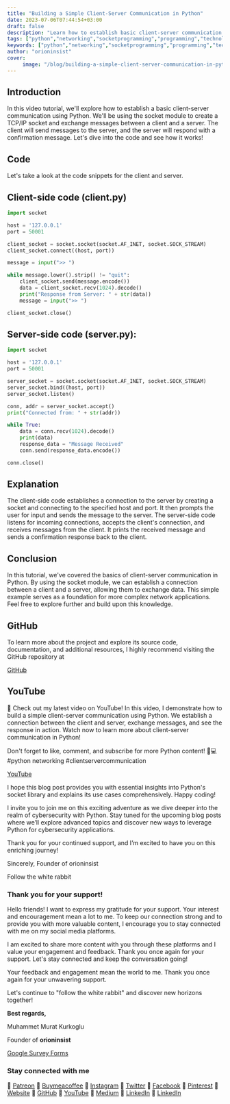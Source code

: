 ```yaml
---
title: "Building a Simple Client-Server Communication in Python"
date: 2023-07-06T07:44:54+03:00
draft: false
description: "Learn how to establish basic client-server communication with Python. Explore the code and see how it works. 🐍💻 #Python #Networking"
tags: ["python","networking","socketprogramming","programming","technology","pythonlibraries","networkcommunication"]
keywords: ["python","networking","socketprogramming","programming","technology","pythonlibraries","networkcommunication"]
author: "orioninsist"
cover:
     image: "/blog/building-a-simple-client-server-communication-in-python.md.png"
---
```


## Introduction
In this video tutorial, we'll explore how to establish a basic client-server communication using Python. We'll be using the socket module to create a TCP/IP socket and exchange messages between a client and a server. The client will send messages to the server, and the server will respond with a confirmation message. Let's dive into the code and see how it works!

## Code
Let's take a look at the code snippets for the client and server.

## Client-side code (client.py)

```python
import socket

host = '127.0.0.1'
port = 50001

client_socket = socket.socket(socket.AF_INET, socket.SOCK_STREAM)
client_socket.connect((host, port))

message = input(">> ")

while message.lower().strip() != "quit":
    client_socket.send(message.encode())
    data = client_socket.recv(1024).decode()
    print("Response from Server: " + str(data))
    message = input(">> ")

client_socket.close()
```

## Server-side code (server.py):

```python
import socket

host = '127.0.0.1'
port = 50001

server_socket = socket.socket(socket.AF_INET, socket.SOCK_STREAM)
server_socket.bind((host, port))
server_socket.listen()

conn, addr = server_socket.accept()
print("Connected from: " + str(addr))

while True:
    data = conn.recv(1024).decode()
    print(data)
    response_data = "Message Received"
    conn.send(response_data.encode())

conn.close()
```

## Explanation
The client-side code establishes a connection to the server by creating a socket and connecting to the specified host and port. It then prompts the user for input and sends the message to the server. The server-side code listens for incoming connections, accepts the client's connection, and receives messages from the client. It prints the received message and sends a confirmation response back to the client.

## Conclusion
In this tutorial, we've covered the basics of client-server communication in Python. By using the socket module, we can establish a connection between a client and a server, allowing them to exchange data. This simple example serves as a foundation for more complex network applications. Feel free to explore further and build upon this knowledge.

## GitHub

To learn more about the project and explore its source code, documentation, and additional resources, I highly recommend visiting the GitHub repository at
 
[GitHub](https://github.com/orioninsist/cyber-security-applications-with-python)

## YouTube

🎥 Check out my latest video on YouTube! In this video, I demonstrate how to build a simple client-server communication using Python. We establish a connection between the client and server, exchange messages, and see the response in action. Watch now to learn more about client-server communication in Python!

Don't forget to like, comment, and subscribe for more Python content! 🐍💻 #python networking #clientservercommunication

[YouTube](https://youtu.be/ShmJ-zsF6p8)
  
I hope this blog post provides you with essential insights into Python's socket library and explains its use cases comprehensively. Happy coding!

I invite you to join me on this exciting adventure as we dive deeper into the realm of cybersecurity with Python. Stay tuned for the upcoming blog posts where we’ll explore advanced topics and discover new ways to leverage Python for cybersecurity applications.

  
Thank you for your continued support, and I’m excited to have you on this enriching journey!

Sincerely, Founder of orioninsist
  
Follow the white rabbit  

### Thank you for your support!
 

Hello friends! I want to express my gratitude for your support. Your interest and encouragement mean a lot to me. To keep our connection strong and to provide you with more valuable content, I encourage you to stay connected with me on my social media platforms.

I am excited to share more content with you through these platforms and I value your engagement and feedback. Thank you once again for your support. Let's stay connected and keep the conversation going!

Your feedback and engagement mean the world to me. Thank you once again for your unwavering support.

Let's continue to "follow the white rabbit" and discover new horizons together!
  
**Best regards,**
  
Muhammet Murat Kurkoglu

Founder of **orioninsist**
  
[Google Survey Forms](https://forms.gle/ukyiWezAChwWRWzz9)

  
### Stay connected with me

🔗 [Patreon](https://www.patreon.com/orioninsist)
🔗 [Buymeacoffee](https://www.buymeacoffee.com/orioninsist)
🔗 [Instagram](https://www.instagram.com/insistorion/)
🔗 [Twitter](https://twitter.com/InsistOrion/)
🔗 [Facebook](https://www.facebook.com/insistorion)
🔗 [Pinterest](https://www.pinterest.com/orioninsist/)
🔗 [Website](https://orioninsist.org/)
🔗 [GitHub](https://github.com/orioninsist)
🔗 [YouTube](https://www.youtube.com/@orioninsist-official/)
🔗 [Medium](https://orioninsist.dev/)
🔗 [LinkedIn](https://www.linkedin.com/in/muhammet-murat-kurkoglu/)
🔗 [LinkedIn](https://www.linkedin.com/company/orioninsist/)
